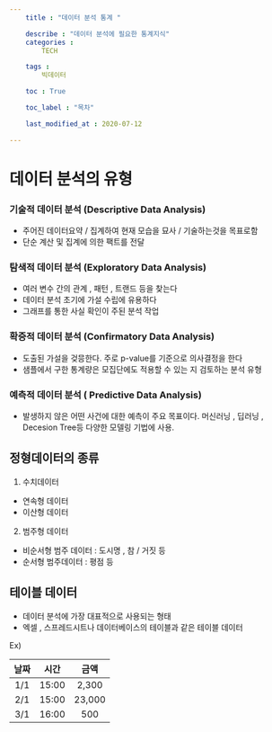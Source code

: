 ```yaml
---
    title : "데이터 분석 통계 "

    describe : "데이터 분석에 필요한 통계지식" 
    categories : 
        TECH   

    tags :
        빅데이터

    toc : True

    toc_label : "목차"        

    last_modified_at : 2020-07-12

---
```


# 데이터 분석의 유형

### 기술적 데이터 분석 (Descriptive Data Analysis)
  - 주어진 데이터요약 / 집계하여 현재 모습을 묘사 / 기술하는것을 목표로함
  - 단순 계산 및 집계에 의한 팩트를 전달

### 탐색적 데이터 분석 (Exploratory Data Analysis)
  - 여러 변수 간의 관계 , 패턴 , 트랜드 등을 찾는다
  - 데이터 분석 초기에 가설 수립에 유용하다
  - 그래프를 통한 사실 확인이 주된 분석 작업

### 확증적 데이터 분석 (Confirmatory Data Analysis)
 - 도출된 가설을 겆믕한다. 주로 p-value를 기준으로 의사결정을 한다
 - 샘플에서 구한 통계량은 모집단에도 적용할 수 있는 지 검토하는 분석 유형
### 예측적 데이터 분석 ( Predictive Data Analysis)
  - 발생하지 않은 어떤 사건에 대한 예측이 주요 목표이다. 머신러닝 , 딥러닝 , Decesion Tree등 다양한 모델링 기법에 사용.

## 정형데이터의 종류

1. 수치데이터 
  * 연속형 데이터
  * 이산형 데이터

2. 범주형 데이터
  * 비순서형 범주 데이터 : 도시명 , 참 / 거짓 등
  * 순서형 범주데이터 : 평점 등

## 테이블 데이터
  * 데이터 분석에 가장 대표적으로 사용되는 형태
  * 엑셀 , 스프레드시트나 데이터베이스의 테이블과 같은 테이블 데이터

  Ex)

  |날짜|시간|금액|
  |:--:|:--:|:--:|
  |1/1|15:00|2,300|
  |2/1|15:00|23,000|
  |3/1|16:00|500|